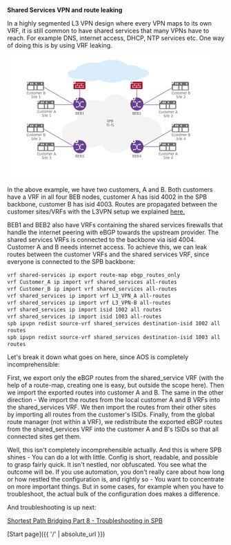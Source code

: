 **Shared Services VPN and route leaking**

In a highly segmented L3 VPN design where every VPN maps to its own VRF, it is still common to have shared services that many VPNs have to reach. For example DNS, internet access, DHCP, NTP services etc. One way of doing this is by using VRF leaking.

![Shared-Services](/Shared-services-L3VPN.png)

In the above example, we have two customers, A and B. Both customers have a VRF in all four BEB nodes, customer A has isid 4002 in the SPB backbone, customer B has isid 4003. Routes are propagated between the customer sites/VRFs with the L3VPN setup we explained [here.](https://networkundertaker.com/2023/04/12/Shortest-Path-Bridging-part-6.html)

BEB1 and BEB2 also have VRFs containing the shared services firewalls that handle the internet peering with eBGP towards the upstream provider. The shared services VRFs is connected to the backbone via isid 4004. Customer A and B needs internet access. To achieve this, we can leak routes between the customer VRFs and the shared services VRF, since everyone is connected to the SPB backbone:

```
vrf shared-services ip export route-map ebgp_routes_only
vrf Customer_A ip import vrf shared_services all-routes
vrf Customer_B ip import vrf shared_services all-routes
vrf shared_services ip import vrf L3_VPN_A all-routes
vrf shared_services ip import vrf L3_VPN-B all-routes
vrf shared_services ip import isid 1002 all routes
vrf shared_services ip import isid 1003 all-routes
spb ipvpn redist source-vrf shared_services destination-isid 1002 all routes
spb ipvpn redist source-vrf shared_services destination-isid 1003 all routes
```

Let's break it down what goes on here, since AOS is completely incomprehensible:

First, we export only the eBGP routes from the shared_service VRF (with the help of a route-map, creating one is easy, but outside the scope here).
Then we import the exported routes into customer A and B.
The same in the other direction - We import the routes from the local customer A and B VRFs into the shared_services VRF.
We then import the routes from their other sites by importing all routes from the customer's ISIDs.
Finally, from the global route manager (not within a VRF), we redistribute the exported eBGP routes from the shared_services VRF into the customer A and B's ISIDs so that all connected sites get them.

Well, this isn't completely incomprehensible actually. And this is where SPB shines - You can do a lot with little. Config is short, readable, and possible to grasp fairly quick. It isn't nestled, nor obfuscated. You see what the outcome will be. If you use automation, you don't really care about how long or how nestled the configuration is, and rightly so - You want to concentrate on more important things. But in some cases, for example when you have to troubleshoot, the actual bulk of the configuration does makes a difference. 

And troubleshooting is up next: 

[Shortest Path Bridging Part 8 - Troubleshooting in SPB](https://networkundertaker.com/2023/04/17/Shortest-Path-Bridging-part-8.html)

[Start page]({{ '/' | absolute_url }})